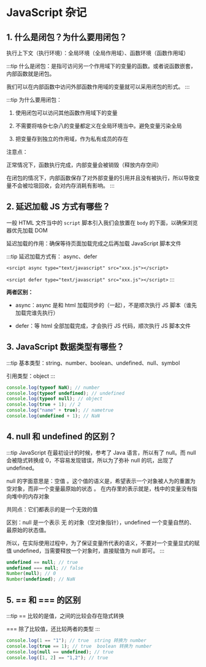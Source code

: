 # JavaScript 杂记

## 1. 什么是闭包？为什么要用闭包？

执行上下文（执行环境）：全局环境（全局作用域）、函数环境（函数作用域）

:::tip
什么是闭包：是指可访问另一个作用域下的变量的函数。或者说函数嵌套，内部函数就是闭包。

我们可以在内部函数中访问外部函数作用域的变量就可以采用闭包的形式。
:::

:::tip
为什么要用闭包：

1. 使用闭包可以访问其他函数作用域下的变量

2. 不需要将啥杂七杂八的变量都定义在全局环境当中。避免变量污染全局

3. 把变量存到独立的作用域，作为私有成员的存在

注意点：

正常情况下，函数执行完成，内部变量会被销毁（释放内存空间）

在闭包的情况下，内部函数保存了对外部变量的引用并且没有被执行，所以导致变量不会被垃圾回收，会对内存消耗有影响。
:::

## 2. 延迟加载 JS 方式有哪些？

一般 HTML 文件当中的 `script` 脚本引入我们会放置在 `body` 的下面，以确保浏览器优先加载 DOM

延迟加载的作用：确保等待页面加载完成之后再加载 JavaScript 脚本文件

:::tip
延迟加载方式有： async、defer

`<srcipt async type="text/javascript" src="xxx.js"></script>`

`<srcipt defer type="text/javascript" src="xxx.js"></script>`
:::

**两者区别：**

- async：async 是和 html 加载同步的（一起），不是顺次执行 JS 脚本（谁先加载完谁先执行）

- defer：等 html 全部加载完成，才会执行 JS 代码，顺次执行 JS 脚本文件

## 3. JavaScript 数据类型有哪些？

:::tip
基本类型：string、number、boolean、undefined、null、symbol

引用类型：object
:::

```ts
console.log(typeof NaN); // number
console.log(typeof undefined); // undefined
console.log(typeof null); // object
console.log(true + 1); // 2
console.log("name" + true); // nametrue
console.log(undefined + 1); // NaN
```

## 4. null 和 undefined 的区别？

:::tip
JavaScript 在最初设计的时候，参考了 Java 语言，所以有了 null。而 null 会被隐式转换成 0，不容易发现错误，所以为了弥补 null 的坑，出现了 undefined。

null 的字面意思是：空值 。这个值的语义是，希望表示一个对象被人为的重置为空对象，而非一个变量最原始的状态 。 在内存里的表示就是，栈中的变量没有指向堆中的内存对象

共同点：它们都表示的是一个无效的值

区别：null 是一个表示 无 的对象（空对象指针），undefined 一个变量自然的、最原始的状态值。

所以，在实际使用过程中，为了保证变量所代表的语义，不要对一个变量显式的赋值 undefined，当需要释放一个对象时，直接赋值为 null 即可。
:::

```ts
undefined == null; // true
undefined === null; // false
Number(null); // 0
Number(undefined); // NaN
```

## 5. == 和 === 的区别

:::tip
== 比较的是值，之间的比较会存在隐式转换

=== 除了比较值，还比较两者的类型
:::

```ts
console.log(1 == "1"); // true  string 转换为 number
console.log(true == 1); // true  boolean 转换为 number
console.log(null == undefined); // true
console.log([1, 2] == "1,2"); // true
```
